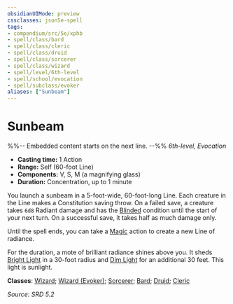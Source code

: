 ```yaml
---
obsidianUIMode: preview
cssclasses: json5e-spell
tags:
- compendium/src/5e/xphb
- spell/class/bard
- spell/class/cleric
- spell/class/druid
- spell/class/sorcerer
- spell/class/wizard
- spell/level/6th-level
- spell/school/evocation
- spell/subclass/evoker
aliases: ["Sunbeam"]
---
```

# Sunbeam
%%-- Embedded content starts on the next line. --%%
*6th-level, Evocation*  

- **Casting time:** 1 Action
- **Range:** Self (60-foot Line)
- **Components:** V, S, M (a magnifying glass)
- **Duration:** Concentration, up to 1 minute

You launch a sunbeam in a 5-foot-wide, 60-foot-long Line. Each creature in the Line makes a Constitution saving throw. On a failed save, a creature takes `6d8` Radiant damage and has the [Blinded](conditions.md#Blinded) condition until the start of your next turn. On a successful save, it takes half as much damage only.

Until the spell ends, you can take a [Magic](actions.md#Magic) action to create a new Line of radiance.

For the duration, a mote of brilliant radiance shines above you. It sheds [Bright Light](bright-light-xphb.md) in a 30-foot radius and [Dim Light](dim-light-xphb.md) for an additional 30 feet. This light is sunlight.

**Classes**: [Wizard](list-spells-classes-wizard.md); [Wizard (Evoker)](list-spells-classes-wizard-xphb-evoker-xphb.md "subclass=XPHB;class=XPHB"); [Sorcerer](list-spells-classes-sorcerer.md); [Bard](list-spells-classes-bard.md); [Druid](list-spells-classes-druid.md); [Cleric](list-spells-classes-cleric.md)

*Source: SRD 5.2*